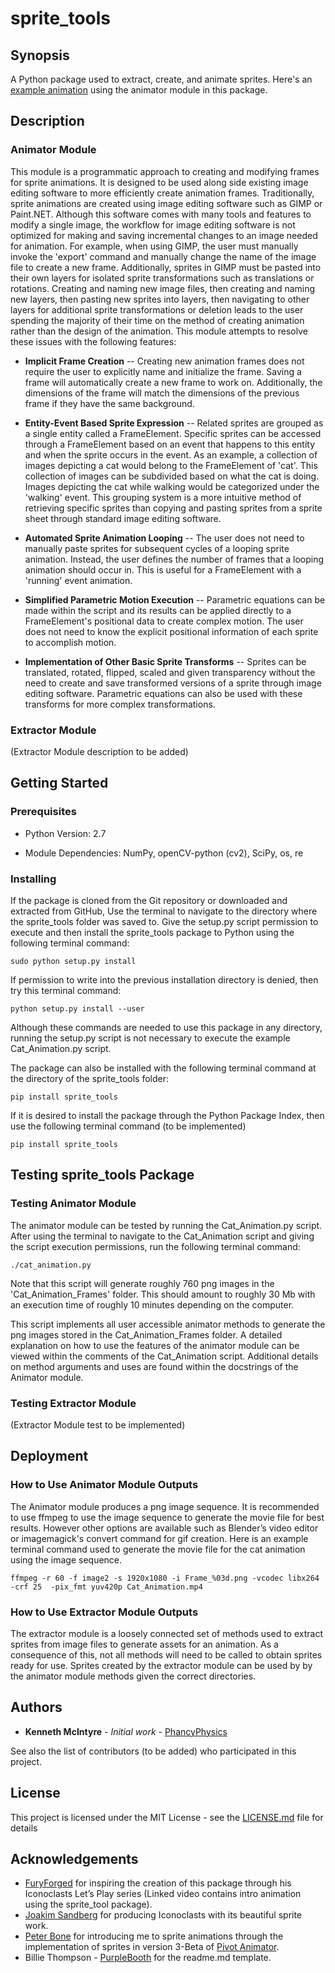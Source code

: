 # sprite_tools

## Synopsis

A Python package used to extract, create, and animate sprites. Here's an [example animation](https://youtu.be/KiZyHv39HqM) using the animator module in this package. 

## Description

### Animator Module

This module is a programmatic approach to creating and modifying frames for sprite animations. It is designed to be used along side existing image editing software to more efficiently create animation frames. Traditionally, sprite animations are created using image editing software such as GIMP or Paint.NET. Although this software comes with many tools and features to modify a single image, the workflow for image editing software is not optimized for making and saving incremental changes to an image needed for animation. For example, when using GIMP, the user must manually invoke the 'export' command and manually change the name of the image file to create a new frame. Additionally, sprites in GIMP must be pasted into their own layers for isolated sprite transformations such as translations or rotations. Creating and naming new image files, then creating and naming new layers, then pasting new sprites into layers, then navigating to other layers for additional sprite transformations or deletion leads to the user spending the majority of their time on the method of creating animation rather than the design of the animation. This module attempts to resolve these issues with the following features: 

* __Implicit Frame Creation__ -- Creating new animation frames does not require the user to explicitly name and initialize the frame. Saving a frame will automatically create a new frame to work on. Additionally, the dimensions of the frame will match the dimensions of the previous frame if they have the same background.

* __Entity-Event Based Sprite Expression__ -- Related sprites are grouped as a single entity called a FrameElement. Specific sprites can be accessed  through a FrameElement based on an event that happens to this entity and when the sprite occurs in the event. As an example, a collection of images depicting a cat would belong to the FrameElement of 'cat'. This collection of images can be subdivided based on what the cat is doing. Images depicting the cat while walking would be categorized under the 'walking' event. This grouping system is a more intuitive method of retrieving specific sprites than copying and pasting sprites from a sprite sheet through standard image editing software.

* __Automated Sprite Animation Looping__ -- The user does not need to manually paste sprites for subsequent cycles of a looping sprite animation. Instead, the user defines the number of frames that a looping animation should occur in. This is useful for a FrameElement with a 'running' event
animation.

* __Simplified Parametric Motion Execution__ -- Parametric equations can be made within the script and its results can be applied directly to a FrameElement's positional data to create complex motion. The user does not need to know the explicit positional information of each sprite to accomplish motion.

* __Implementation of Other Basic Sprite Transforms__ -- Sprites can be translated, rotated, flipped, scaled and given transparency without the  need to create and save transformed versions of a sprite through image editing software. Parametric equations can also be used with these transforms for more complex transformations. 

### Extractor Module

(Extractor Module description to be added)

## Getting Started

### Prerequisites

* Python Version: 2.7

* Module Dependencies: NumPy, openCV-python (cv2), SciPy, os, re

### Installing

If the package is cloned from the Git repository or downloaded and extracted from GitHub, Use the terminal to navigate to the directory where the sprite_tools folder was saved to. Give the setup.py script permission to execute and then install the sprite\_tools package to Python using the following terminal command:      

```
sudo python setup.py install
```

If permission to write into the previous installation directory is denied, then try this terminal command:
  
```
python setup.py install --user
```

Although these commands are needed to use this package in any directory, running the setup.py script is not necessary to execute the example Cat_Animation.py script. 

The package can also be installed with the following terminal command at the directory of the sprite_tools folder:

```
pip install sprite_tools
```

If it is desired to install the package through the Python Package Index, then use the following terminal command (to be implemented)

```
pip install sprite_tools
```

## Testing sprite_tools Package

### Testing Animator Module

The animator module can be tested by running the Cat_Animation.py script. After using the terminal to navigate to the Cat_Animation script and giving the script execution permissions, run the following terminal command:

```
./cat_animation.py
```

Note that this script will generate roughly 760 png images in the 'Cat_Animation_Frames' folder. This should amount to roughly 30 Mb with an execution time of roughly 10 minutes depending on the computer. 

This script implements all user accessible animator methods to generate the png images stored in the Cat_Animation_Frames folder. A detailed explanation on how to use the features of the animator module can be viewed within the comments of the Cat_Animation script. Additional details on method arguments and uses are found within the docstrings of the Animator module. 

### Testing Extractor Module

(Extractor Module test to be implemented)

## Deployment

### How to Use Animator Module Outputs

The Animator module produces a png image sequence. It is recommended to use ffmpeg to use the image sequence to generate the movie file for best results. However other options are available such as Blender’s video editor or imagemagick's convert command for gif creation. Here is an example terminal command used to generate the movie file for the cat animation using the image sequence. 

```
ffmpeg -r 60 -f image2 -s 1920x1080 -i Frame_%03d.png -vcodec libx264 -crf 25  -pix_fmt yuv420p Cat_Animation.mp4
```

### How to Use Extractor Module Outputs

The extractor module is a loosely connected set of methods used to extract sprites from image files to generate assets for an animation. As a consequence of this, not all methods will need to be called to obtain sprites ready for use. Sprites created by the extractor module can be used by by the animator module methods given the correct directories. 

## Authors

* **Kenneth McIntyre** - *Initial work* - [PhancyPhysics](https://github.com/PhancyPhysics)

See also the list of contributors (to be added) who participated in this project.

## License

This project is licensed under the MIT License - see the [LICENSE.md](https://github.com/PhancyPhysics/sprite_tools/blob/master/LICENSE) file for details

## Acknowledgements

* [FuryForged](https://youtu.be/s3S-qbnq3F0) for inspiring the creation of this package through his Iconoclasts Let’s Play series (Linked video contains intro animation using the sprite_tool package). 
* [Joakim Sandberg](http://www.konjak.org) for producing Iconoclasts with its beautiful sprite work.
* [Peter Bone](https://www.youtube.com/user/peterboneg)  for introducing me to sprite animations through the implementation of sprites in version 3-Beta of [Pivot Animator](http://pivotanimator.net). 
* Billie Thompson - [PurpleBooth](https://gist.github.com/PurpleBooth/109311bb0361f32d87a2) for the readme.md template.
